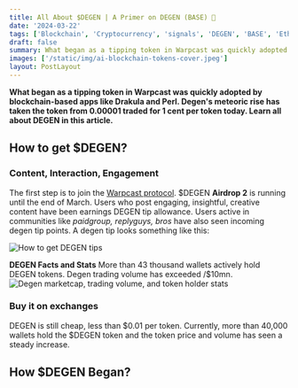 ```yaml
---
title: All About $DEGEN | A Primer on DEGEN (BASE) 🎩
date: '2024-03-22'
tags: ['Blockchain', 'Cryptocurrency', 'signals', 'DEGEN', 'BASE', 'Ethereum', 'Crypto', 'Altcoins']
draft: false
summary: What began as a tipping token in Warpcast was quickly adopted by blockchain-based apps like Drakula and Perl. Degen's meteoric rise has taken the token from 0.00001 traded for 1 cent per token today. Learn all about the DEGEN token.
images: ['/static/img/ai-blockchain-tokens-cover.jpeg']
layout: PostLayout
---
```


**What began as a tipping token in Warpcast was quickly adopted by blockchain-based apps like Drakula and Perl. Degen's meteoric rise has taken the token from 0.00001 traded for 1 cent per token today. Learn all about DEGEN in this article.**

<TOCInline toc={props.toc} asDisclosure toHeading={3}/>

## How to get $DEGEN?

### Content, Interaction, Engagement

The first step is to join the [Warpcast protocol](https://warpcast.com/~/invite-page/349481?id=e4ec8dd2). \$DEGEN **Airdrop 2** is running until the end of March. Users who post engaging, insightful, creative content have been earnings DEGEN tip allowance. Users active in communities like _paidgroup, replyguys, bros_ have also seen incoming degen tip points. A degen tip looks something like this:

![How to get DEGEN tips](/static/img/degen-tip-example.png)

**DEGEN Facts and Stats**
More than 43 thousand wallets actively hold DEGEN tokens. Degen trading volume has exceeded /$10mn.
![Degen marketcap, trading volume, and token holder stats](/static/img/degen-stats.png)

### Buy it on exchanges

DEGEN is still cheap, less than $0.01 per token. Currently, more than 40,000 wallets hold the $DEGEN token and the token price and volume has seen a steady increase.

## How $DEGEN Began?
